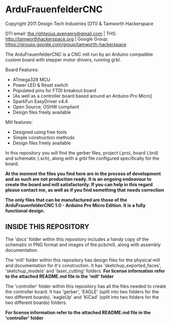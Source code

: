 ArduFrauenfelderCNC
=============================
Copyright 2011 Design Tech Industries (DTI)  & Tamworth Hackerspace

DTI email: <the.righteous.avengers@gmail.com> |
THS: <http://tamworthhackerspace.org> |
Google Group: <https://groups.google.com/group/tamworth-hackerspace>

The ArduFrauenfelderCNC is a CNC mill run by an Arduino compatible custom board with 
stepper motor drivers, running grbl.

Board Features:

 * ATmega328 MCU 
 * Power LED & Reset switch
 * Populated pins for FTDI breakout board
 * [As well as a controller board based around an Arduino Pro Micro]
 * SparkFun EasyDriver v4.4
 * Open Source; OSHW compliant
 * Design files freely available

Mill features:

 * Designed using free tools
 * Simple construction methods
 * Design files freely available

In this repository you will find the gerber files, project (.pro), board (.brd) and schematic (.sch), 
along with a grbl file configured specifically for the board.

**At the moment the files you find here are in the process of development and as such are not 
production ready. It is an ongoing endeavour to create the board and mill satisfactorily. If you can 
help in this regard please contact me, as well as if you find something that needs correction**

**The only files that can be manufactured are those of the ArduFrauenfelderCNC 1.0 - Arduino Pro Micro Edition. 
It is a fully functional design.**

INSIDE THIS REPOSITORY
----------------------
The 'docs' folder within this repository includes a handy copy of the schematic in PNG format and images 
of the pcb/mill, along with assembly documentation.

The 'mill' folder within this repository has design files for the physical mill and documentation 
for it's construction. It has 'sketchup_exported_faces', 'sketchup_models' and 'laser_cutting' folders.
**For license information refer to the attached README.md file in the 'mill' folder**

The 'controller' folder within this repository has all the files needed to create the controller board. 
It has 'gerber', 'EAGLE' (split into two folders for the two different boards), 'eagleUp' and 'KiCad' (split 
into two folders for the two different boards) folders. 

**For license information refer to the attached README.md file in the 'controller' folder**
